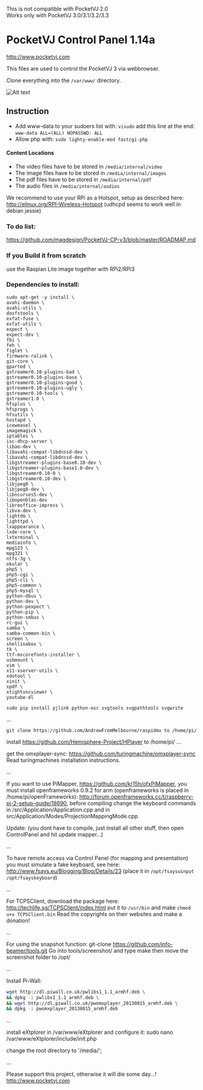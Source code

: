 This is not compatible with PocketVJ 2.0<br />
Works only with PocketVJ 3.0/3.1/3.2/3.3
# PocketVJ Control Panel 1.14a

http://www.pocketvj.com

This files are used to control the PocketVJ 3 via webbrowser.


Clone everything into the `/var/www/` directory.


![Alt text](https://github.com/magdesign/PocketVJ-CP-v3/blob/master/05_mapper.png?raw=true "Optional Title")




## Instruction

- Add www-data to your sudoers list with:
   `visudo` add this line at the end: `www-data ALL=(ALL) NOPASSWD: ALL`
- Allow php with: `sudo lighty-enable-mod fastcgi-php`


#### Content Locations
- The video files have to be stored in `/media/internal/video`
- The image files have to be stored in `/media/internal/images`
- The pdf files have to be stored in `/media/internal/pdf`
- The audio files in `/media/internal/audios`

We recommend to use your RPi as a Hotspot, setup as described here: http://elinux.org/RPI-Wireless-Hotspot
(udhcpd seems to work well in debian jessie)

### To do list:
https://github.com/magdesign/PocketVJ-CP-v3/blob/master/ROADMAP.md

### If you Build it from scratch
use the Raspian Lite image together with RPi2/RPi3

### Dependencies to install:

```shell
sudo apt-get -y install \
avahi-daemon \
avahi-utils \
dosfstools \
exfat-fuse \
exfat-utils \
expect \
expect-dev \
fbi \
feh \
figlet \
firmware-ralink \
git-core \
gparted \
gstreamer0.10-plugins-bad \
gstreamer0.10-plugins-base \
gstreamer0.10-plugins-good \
gstreamer0.10-plugins-ugly \
gstreamer0.10-tools \
gstreamer1.0 \
hfsplus \
hfsprogs \
hfsutils \
hostapd \
iceweasel \
imagemagick \
iptables \
isc-dhcp-server \
libao-dev \
libavahi-compat-libdnssd-dev \
libavahi-compat-libdnssd-dev \
libgstreamer-plugins-base0.10-dev \
libgstreamer-plugins-base1.0-dev \
libgstreamer0.10-0 \
libgstreamer0.10-dev \
libjpeg8 \
libjpeg8-dev \
libncurses5-dev \
libopenblas-dev
libreoffice-impress \
libva-dev \
lightdm \
lighttpd \
lxappearance \
lxde-core \
lxterminal \
mediainfo \
mpg123 \
mpg321 \
ntfs-3g \
okular \
php5 \
php5-cgi \
php5-cli \
php5-common \
php5-mysql \
python-dbus \
python-dev \
python-pexpect \
python-pip \
python-smbus \
rc-gui \
samba \
samba-common-bin \
screen \
shellinabox \
tk \
ttf-mscorefonts-installer \
usbmount \
vim \
x11-xserver-utils \
xdotool \
xinit \
xpdf \
xtightvncviewer \
youtube-dl
```

```shell
sudo pip install pjlink python-osc svgtools svgpathtools svgwrite
```
...

```shell
git clone https://github.com/AndrewFromMelbourne/raspidmx to /home/pi/
```

install https://github.com/Hemisphere-Project/HPlayer to /home/pi/
...

get the omxplayer-sync: 
https://github.com/turingmachine/omxplayer-sync
Read turingmachines installation instructions.

...

If you want to use PiMapper, https://github.com/kr15h/ofxPiMapper, you must install openframeworks 0.9.2 for arm (openframeworks is placed in /home/pi/openFrameworks): http://forum.openframeworks.cc/t/raspberry-pi-2-setup-guide/18690, before compiling change the keyboard commands in /src/Application/Application.cpp and in src/Application/Modes/ProjectionMappingMode.cpp

Update: (you dont have to compile, just install all other stuff, then open ControlPanel and hit update mapper...)

...

To have remote access via Control Panel (for mapping and presentation) you must simulate a fake keyboard, see here: 
http://www.fsays.eu/Blogging/Blog/Details/23
(place it in `/opt/fsaysuinput` `/opt/fsayskeyboard`) 

...


For TCPSClient, download the package here: http://techlife.sg/TCPSClient/index.html
put it to `/usr/bin` and make `chmod u+x TCPSClient.bin`
Read the copyrights on their websites and make a donation!


...


For using the snapshot function:
git-clone https://github.com/info-beamer/tools.git
Go into tools/screenshot/ and type make
then move the screenshot folder to /opt/


...


Install Pi-Wall:

```bash
wget http://dl.piwall.co.uk/pwlibs1_1.1_armhf.deb \
&& dpkg -i pwlibs1_1.1_armhf.deb \
&& wget http://dl.piwall.co.uk/pwomxplayer_20130815_armhf.deb \
&& dpkg -i pwomxplayer_20130815_armhf.deb
```

...

install eXtplorer in /var/www/eXtplorer and configure it:
sudo nano /var/www/eXtplorer/include/init.php

change the root directory to '/media/';

...

Please support this project, otherwise it will die some day...! 
http://www.pocketvj.com
